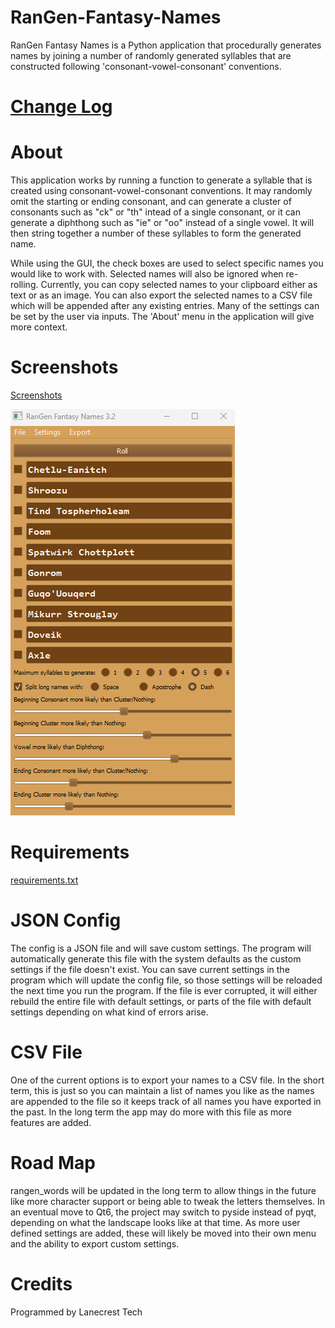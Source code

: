 # RanGen-Fantasy-Names

RanGen Fantasy Names is a Python application that procedurally generates names by joining a number of randomly generated syllables that are constructed following 'consonant-vowel-consonant' conventions.

[Change Log](CHANGELOG.md)
=

About
=
This application works by running a function to generate a syllable that is created using consonant-vowel-consonant conventions. It may randomly omit the starting or ending consonant, and can generate a cluster of consonants such as "ck" or "th" intead of a single consonant, or it can generate a diphthong such as "ie" or "oo" instead of a single vowel. It will then string together a number of these syllables to form the generated name.

While using the GUI, the check boxes are used to select specific names you would like to work with. Selected names will also be ignored when re-rolling. Currently, you can copy selected names to your clipboard either as text or as an image. You can also export the selected names to a CSV file which will be appended after any existing entries. Many of the settings can be set by the user via inputs. The 'About' menu in the application will give more context.

Screenshots
=
[Screenshots](/screenshots)

![Alt text](/screenshots/v3_2_main.png?raw=true "Main Window")

Requirements
=
[requirements.txt](requirements.txt)

JSON Config
=
The config is a JSON file and will save custom settings. The program will automatically generate this file with the system defaults as the custom settings if the file doesn't exist. You can save current settings in the program which will update the config file, so those settings will be reloaded the next time you run the program. If the file is ever corrupted, it will either rebuild the entire file with default settings, or parts of the file with default settings depending on what kind of errors arise.

CSV File
=
One of the current options is to export your names to a CSV file. In the short term, this is just so you can maintain a list of names you like as the names are appended to the file so it keeps track of all names you have exported in the past. In the long term the app may do more with this file as more features are added.

Road Map
=
rangen_words will be updated in the long term to allow things in the future like more character support or being able to tweak the letters themselves. In an eventual move to Qt6, the project may switch to pyside instead of pyqt, depending on what the landscape looks like at that time. As more user defined settings are added, these will likely be moved into their own menu and the ability to export custom settings.

Credits
=
Programmed by Lanecrest Tech
